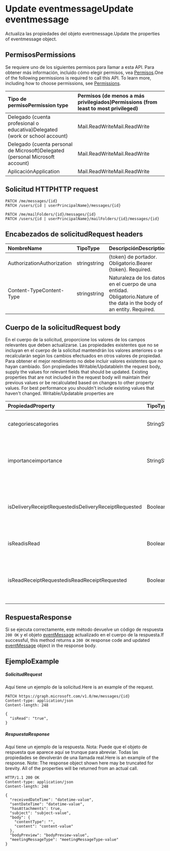 # <a name="update-eventmessage"></a><span data-ttu-id="f97a4-101">Update eventmessage</span><span class="sxs-lookup"><span data-stu-id="f97a4-101">Update eventmessage</span></span>

<span data-ttu-id="f97a4-102">Actualiza las propiedades del objeto eventmessage.</span><span class="sxs-lookup"><span data-stu-id="f97a4-102">Update the properties of eventmessage object.</span></span>
## <a name="permissions"></a><span data-ttu-id="f97a4-103">Permisos</span><span class="sxs-lookup"><span data-stu-id="f97a4-103">Permissions</span></span>
<span data-ttu-id="f97a4-p101">Se requiere uno de los siguientes permisos para llamar a esta API. Para obtener más información, incluido cómo elegir permisos, vea [Permisos](../../../concepts/permissions_reference.md).</span><span class="sxs-lookup"><span data-stu-id="f97a4-p101">One of the following permissions is required to call this API. To learn more, including how to choose permissions, see [Permissions](../../../concepts/permissions_reference.md).</span></span>

|<span data-ttu-id="f97a4-106">Tipo de permiso</span><span class="sxs-lookup"><span data-stu-id="f97a4-106">Permission type</span></span>      | <span data-ttu-id="f97a4-107">Permisos (de menos a más privilegiados)</span><span class="sxs-lookup"><span data-stu-id="f97a4-107">Permissions (from least to most privileged)</span></span>              | 
|:--------------------|:---------------------------------------------------------| 
|<span data-ttu-id="f97a4-108">Delegado (cuenta profesional o educativa)</span><span class="sxs-lookup"><span data-stu-id="f97a4-108">Delegated (work or school account)</span></span> | <span data-ttu-id="f97a4-109">Mail.ReadWrite</span><span class="sxs-lookup"><span data-stu-id="f97a4-109">Mail.ReadWrite</span></span>    | 
|<span data-ttu-id="f97a4-110">Delegado (cuenta personal de Microsoft)</span><span class="sxs-lookup"><span data-stu-id="f97a4-110">Delegated (personal Microsoft account)</span></span> | <span data-ttu-id="f97a4-111">Mail.ReadWrite</span><span class="sxs-lookup"><span data-stu-id="f97a4-111">Mail.ReadWrite</span></span>    | 
|<span data-ttu-id="f97a4-112">Aplicación</span><span class="sxs-lookup"><span data-stu-id="f97a4-112">Application</span></span> | <span data-ttu-id="f97a4-113">Mail.ReadWrite</span><span class="sxs-lookup"><span data-stu-id="f97a4-113">Mail.ReadWrite</span></span> | 

## <a name="http-request"></a><span data-ttu-id="f97a4-114">Solicitud HTTP</span><span class="sxs-lookup"><span data-stu-id="f97a4-114">HTTP request</span></span>
<!-- { "blockType": "ignored" } -->
```http
PATCH /me/messages/{id}
PATCH /users/{id | userPrincipalName}/messages/{id}

PATCH /me/mailFolders/{id}/messages/{id}
PATCH /users/{id | userPrincipalName}/mailFolders/{id}/messages/{id}
```
## <a name="request-headers"></a><span data-ttu-id="f97a4-115">Encabezados de solicitud</span><span class="sxs-lookup"><span data-stu-id="f97a4-115">Request headers</span></span>
| <span data-ttu-id="f97a4-116">Nombre</span><span class="sxs-lookup"><span data-stu-id="f97a4-116">Name</span></span>       | <span data-ttu-id="f97a4-117">Tipo</span><span class="sxs-lookup"><span data-stu-id="f97a4-117">Type</span></span> | <span data-ttu-id="f97a4-118">Descripción</span><span class="sxs-lookup"><span data-stu-id="f97a4-118">Description</span></span>|
|:-----------|:------|:----------|
| <span data-ttu-id="f97a4-119">Authorization</span><span class="sxs-lookup"><span data-stu-id="f97a4-119">Authorization</span></span>  | <span data-ttu-id="f97a4-120">string</span><span class="sxs-lookup"><span data-stu-id="f97a4-120">string</span></span>  | <span data-ttu-id="f97a4-p102">{token} de portador. Obligatorio.</span><span class="sxs-lookup"><span data-stu-id="f97a4-p102">Bearer {token}. Required.</span></span> |
| <span data-ttu-id="f97a4-123">Content-Type</span><span class="sxs-lookup"><span data-stu-id="f97a4-123">Content-Type</span></span> | <span data-ttu-id="f97a4-124">string</span><span class="sxs-lookup"><span data-stu-id="f97a4-124">string</span></span>  | <span data-ttu-id="f97a4-p103">Naturaleza de los datos en el cuerpo de una entidad. Obligatorio.</span><span class="sxs-lookup"><span data-stu-id="f97a4-p103">Nature of the data in the body of an entity. Required.</span></span> |
## <a name="request-body"></a><span data-ttu-id="f97a4-127">Cuerpo de la solicitud</span><span class="sxs-lookup"><span data-stu-id="f97a4-127">Request body</span></span>
<span data-ttu-id="f97a4-p104">En el cuerpo de la solicitud, proporcione los valores de los campos relevantes que deben actualizarse. Las propiedades existentes que no se incluyan en el cuerpo de la solicitud mantendrán los valores anteriores o se recalcularán según los cambios efectuados en otros valores de propiedad. Para obtener el mejor rendimiento no debe incluir valores existentes que no hayan cambiado. Son propiedades Writable/Updatable</span><span class="sxs-lookup"><span data-stu-id="f97a4-p104">In the request body, supply the values for relevant fields that should be updated. Existing properties that are not included in the request body will maintain their previous values or be recalculated based on changes to other property values. For best performance you shouldn't include existing values that haven't changed. Writable/Updatable properties are</span></span>

| <span data-ttu-id="f97a4-132">Propiedad</span><span class="sxs-lookup"><span data-stu-id="f97a4-132">Property</span></span>     | <span data-ttu-id="f97a4-133">Tipo</span><span class="sxs-lookup"><span data-stu-id="f97a4-133">Type</span></span>   |<span data-ttu-id="f97a4-134">Descripción</span><span class="sxs-lookup"><span data-stu-id="f97a4-134">Description</span></span>|
|:---------------|:--------|:----------|
|<span data-ttu-id="f97a4-135">categories</span><span class="sxs-lookup"><span data-stu-id="f97a4-135">categories</span></span>|<span data-ttu-id="f97a4-136">String</span><span class="sxs-lookup"><span data-stu-id="f97a4-136">String</span></span>|<span data-ttu-id="f97a4-137">Categorías asociadas al mensaje.</span><span class="sxs-lookup"><span data-stu-id="f97a4-137">The categories associated with the message.</span></span>|
|<span data-ttu-id="f97a4-138">importance</span><span class="sxs-lookup"><span data-stu-id="f97a4-138">importance</span></span>|<span data-ttu-id="f97a4-139">String</span><span class="sxs-lookup"><span data-stu-id="f97a4-139">String</span></span>|<span data-ttu-id="f97a4-p105">Importancia del mensaje. Valores posibles: `Low`, `Normal`, `High`.</span><span class="sxs-lookup"><span data-stu-id="f97a4-p105">The importance of the message. Possible values are: `Low`, `Normal`, `High`.</span></span>|
|<span data-ttu-id="f97a4-142">isDeliveryReceiptRequested</span><span class="sxs-lookup"><span data-stu-id="f97a4-142">isDeliveryReceiptRequested</span></span>|<span data-ttu-id="f97a4-143">Booleano</span><span class="sxs-lookup"><span data-stu-id="f97a4-143">Boolean</span></span>|<span data-ttu-id="f97a4-144">Indica si se solicita confirmación de lectura para el mensaje.</span><span class="sxs-lookup"><span data-stu-id="f97a4-144">Indicates whether a read receipt is requested for the message.</span></span>|
|<span data-ttu-id="f97a4-145">isRead</span><span class="sxs-lookup"><span data-stu-id="f97a4-145">isRead</span></span>|<span data-ttu-id="f97a4-146">Booleano</span><span class="sxs-lookup"><span data-stu-id="f97a4-146">Boolean</span></span>|<span data-ttu-id="f97a4-147">Indica si se ha leído el mensaje.</span><span class="sxs-lookup"><span data-stu-id="f97a4-147">Indicates whether the message has been read.</span></span>|
|<span data-ttu-id="f97a4-148">isReadReceiptRequested</span><span class="sxs-lookup"><span data-stu-id="f97a4-148">isReadReceiptRequested</span></span>|<span data-ttu-id="f97a4-149">Booleano</span><span class="sxs-lookup"><span data-stu-id="f97a4-149">Boolean</span></span>|<span data-ttu-id="f97a4-150">Indica si se solicita confirmación de lectura para el mensaje.</span><span class="sxs-lookup"><span data-stu-id="f97a4-150">Indicates whether a read receipt is requested for the message.</span></span>|

## <a name="response"></a><span data-ttu-id="f97a4-151">Respuesta</span><span class="sxs-lookup"><span data-stu-id="f97a4-151">Response</span></span>

<span data-ttu-id="f97a4-152">Si se ejecuta correctamente, este método devuelve un código de respuesta `200 OK` y el objeto [eventMessage](../resources/eventmessage.md) actualizado en el cuerpo de la respuesta.</span><span class="sxs-lookup"><span data-stu-id="f97a4-152">If successful, this method returns a `200 OK` response code and updated [eventMessage](../resources/eventmessage.md) object in the response body.</span></span>
## <a name="example"></a><span data-ttu-id="f97a4-153">Ejemplo</span><span class="sxs-lookup"><span data-stu-id="f97a4-153">Example</span></span>
##### <a name="request"></a><span data-ttu-id="f97a4-154">Solicitud</span><span class="sxs-lookup"><span data-stu-id="f97a4-154">Request</span></span>
<span data-ttu-id="f97a4-155">Aquí tiene un ejemplo de la solicitud.</span><span class="sxs-lookup"><span data-stu-id="f97a4-155">Here is an example of the request.</span></span>
<!-- {
  "blockType": "request",
  "name": "update_eventmessage"
}-->
```http
PATCH https://graph.microsoft.com/v1.0/me/messages/{id}
Content-type: application/json
Content-length: 248

{
  "isRead": "true",
}
```
##### <a name="response"></a><span data-ttu-id="f97a4-156">Respuesta</span><span class="sxs-lookup"><span data-stu-id="f97a4-156">Response</span></span>
<span data-ttu-id="f97a4-p106">Aquí tiene un ejemplo de la respuesta. Nota: Puede que el objeto de respuesta que aparece aquí se trunque para abreviar. Todas las propiedades se devolverán de una llamada real.</span><span class="sxs-lookup"><span data-stu-id="f97a4-p106">Here is an example of the response. Note: The response object shown here may be truncated for brevity. All of the properties will be returned from an actual call.</span></span>
<!-- {
  "blockType": "response",
  "truncated": true,
  "@odata.type": "microsoft.graph.eventmessage"
} -->
```http
HTTP/1.1 200 OK
Content-type: application/json
Content-length: 248

{
  "receivedDateTime": "datetime-value",
  "sentDateTime": "datetime-value",
  "hasAttachments": true,
  "subject": "subject-value",
  "body": {
    "contentType": "",
    "content": "content-value"
  },
  "bodyPreview": "bodyPreview-value",
  "meetingMessageType": "meetingMessageType-value"
}
```

<!-- uuid: 8fcb5dbc-d5aa-4681-8e31-b001d5168d79
2015-10-25 14:57:30 UTC -->
<!-- {
  "type": "#page.annotation",
  "description": "Update eventmessage",
  "keywords": "",
  "section": "documentation",
  "tocPath": ""
}-->
